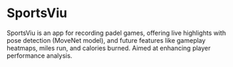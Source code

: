 # SportsViu
SportsViu is an app for recording padel games, offering live highlights with pose detection (MoveNet model), and future features like gameplay heatmaps, miles run, and calories burned. Aimed at enhancing player performance analysis.
